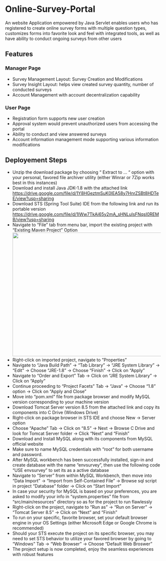 # Online-Survey-Portal
An website Application empowered by Java Servlet enables users who has registered to create online survey forms with multiple question types, customizes forms into favorite look and feel with integrated tools, as well as have ability to conduct ongoing surveys from other users

## Features
### Manager Page
- Survey Management Layout: Survey Creation and Modifications
- Survey Insight Layout: helps view created survey quantity, number of conducted surveys
- Account Management with account decentralization capability

### User Page
- Registration form supports new user creation
- Approval system would prevent unauthorized users from accessing the portal
- Ability to conduct and view answered surveys
- Account information management mode supporting various information modifications

## Deployement Steps
- Unzip the download package by choosing “ Extract to … “ option with your personal, favored file archiver utility (either Winrar or 7Zip works best in this instances)
- Download and install Java JDK-1.8 with the attached link
https://drive.google.com/file/d/1Y8HGeztmSuK0lEA58y7HnrZSBt8HDTeE/view?usp=sharing
- Download STS (Spring Tool Suite) IDE from the following link and run its portable version
https://drive.google.com/file/d/1IWw7TkAi65y2mA_sHNLuIsFNqsI0REMB/view?usp=sharing
- Navigate to “File” tab from menu bar, import the existing project with “Existing Maven Project” Option <img src="https://user-images.githubusercontent.com/125796092/220126606-1a4c4de0-6e34-4196-a12f-9aef091a2d4f.png" width="750" height="400">
- Right-click on imported project, navigate to ”Properties”
- Navigate to “Java Build Path” -> “Tab Library” -> “JRE System Library” -> “Edit” -> Choose “JRE-1.8” -> Choose “Finish” -> Click on “Apply”
- Navigate to “Order and Export” Tab -> Click on “JRE System Library” -> Click on “Apply”
- Continue proceeding to “Project Facets” Tab -> “Java” -> Choose “1.8” option -> Click on “Apply and Close”
- Move into “pom.xml” file from package browser and modify MySQL version corresponding to your machine version
- Download Tomcat Server version 8.5 from the attached link and copy its components into C Drive (Windows Drive)
- Right-click on package browser in STS IDE and choose New -> Server option
- Choose “Apache” Tab -> Click on “8.5” -> Next -> Browse C Drive and look for Tomcat Server folder -> Click “Next” and “Finish”
- Download and Install MySQL along with its components from MySQL official website
- Make sure to name MySQL credentials with “root” for both username and password.
- After MySQL workbench has been successfully installed, sign-in and create database with the name “envsurvey”, then use the following code “USE envsurvey” to set its as a active database
- Navigate to “Server” from within MySQL Workbench, then move into “Data Import” -> “Import from Self-Contained File” -> Browse sql script in project “Database” folder -> Click on “Start Import”
- In case your security for MySQL is based on your preferences, you are asked to modify your info in “system.properties” file from “src/main/resources” directory so as for the project to run flawlessly
- Right-click on the project, navigate to “Run as” -> “Run on Server” -> “Tomcat Server 8.5” -> Click on “Next” and “Finish”
- To run on your specific, favorite browser, set your default browser engine in your OS Settings (either Microsoft Edge or Google Chrome is recommended)
- Should your STS execute the project on its specific browser, you may need to set STS behavior to utilize your favored browser by going to “Windows” Tab -> “Web Browser” -> Choose “Default Web Broswer”
- The project setup is now completed, enjoy the seamless experiences with robust features
